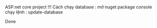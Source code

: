 ASP.net core project !!!
Cách chạy database :
mở nuget package console
chạy lệnh : update-database

Done
